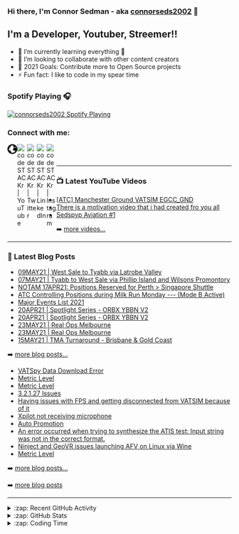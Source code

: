 ### Hi there, I'm Connor Sedman - aka [connorseds2002][website] 👋

## I'm a Developer, Youtuber, Streemer!!

- 🌱 I’m currently learning everything 🤣
- 👯 I’m looking to collaborate with other content creators
- 🥅 2021 Goals: Contribute more to Open Source projects
- ⚡ Fun fact: I like to code in my spear time

### Spotify Playing 🎧

[<img src="https://novatorem.connorseds2002.vercel.app/api/spotify" alt="connorseds2002 Spotify Playing" width="350" />](https://open.spotify.com/user/connor-808)

### Connect with me:

[<img align="left" alt="codeSTACKr.com" width="22px" src="https://raw.githubusercontent.com/iconic/open-iconic/master/svg/globe.svg" />][website]
[<img align="left" alt="codeSTACKr | YouTube" width="22px" src="https://cdn.jsdelivr.net/npm/simple-icons@v3/icons/youtube.svg" />][youtube]
[<img align="left" alt="codeSTACKr | Twitter" width="22px" src="https://cdn.jsdelivr.net/npm/simple-icons@v3/icons/twitter.svg" />][twitter]
[<img align="left" alt="codeSTACKr | LinkedIn" width="22px" src="https://cdn.jsdelivr.net/npm/simple-icons@v3/icons/linkedin.svg" />][linkedin]
[<img align="left" alt="codeSTACKr | Instagram" width="22px" src="https://cdn.jsdelivr.net/npm/simple-icons@v3/icons/instagram.svg" />][instagram]

<br />
<br />

---

### 📺 Latest YouTube Videos

<!-- YOUTUBE:START -->
- [[ATC] Manchester Ground VATSIM EGCC_GND](https://www.youtube.com/watch?v=2gOB_NWOp2o)
- [There is a motivation video that i had created fro you all](https://www.youtube.com/watch?v=cKzpUc_jYaw)
- [Sedspvp Aviation #1](https://www.youtube.com/watch?v=6Z4TeOA4d0A)
<!-- YOUTUBE:END -->

➡️ [more videos...](https://youtube.com/channel/UC6fFV-8lCLLoKYCUAstFbQQ)

---

### 📕 Latest Blog Posts

<!-- BLOG-POST-LIST:START -->
- [09MAY21 | West Sale to Tyabb via Latrobe Valley](https://vatpac.org/calendar/event/1753-09may21-west-sale-to-tyabb-via-latrobe-valley/)
- [07MAY21 | Tyabb to West Sale via Phillip Island and Wilsons Promontory](https://vatpac.org/calendar/event/1752-07may21-tyabb-to-west-sale-via-phillip-island-and-wilsons-promontory/)
- [NOTAM 17APR21: Positions Reserved for Perth > Singapore Shuttle](https://vatpac.org/forums/topic/18736-notam-17apr21-positions-reserved-for-perth-singapore-shuttle/?do=findComment&comment=131479)
- [ATC Controlling Positions during Milk Run Monday --- (Mode B Active)](https://vatpac.org/forums/topic/18543-atc-controlling-positions-during-milk-run-monday-mode-b-active/?do=findComment&comment=131478)
- [Major Events List 2021](https://vatpac.org/forums/topic/18457-major-events-list-2021/?do=findComment&comment=131477)
- [20APR21 | Spotlight Series - ORBX YBBN V2](https://vatpac.org/calendar/event/1742-20apr21-spotlight-series-orbx-ybbn-v2/)
- [20APR21 | Spotlight Series - ORBX YBBN V2](https://vatpac.org/forums/topic/18735-20apr21-spotlight-series-orbx-ybbn-v2/?do=findComment&comment=131471)
- [23MAY21 | Real Ops Melbourne](https://vatpac.org/forums/topic/18734-23may21-real-ops-melbourne/?do=findComment&comment=131461)
- [23MAY21 | Real Ops Melbourne](https://vatpac.org/calendar/event/1741-23may21-real-ops-melbourne/)
- [15MAY21 | TMA Turnaround - Brisbane & Gold Coast](https://vatpac.org/calendar/event/1740-15may21-tma-turnaround-brisbane-gold-coast/)
<!-- BLOG-POST-LIST:END -->

➡️ [more blog posts...](https://Forums.vatpac.org)
<!-- VATSIM.NET:START -->
- [VATSpy Data Download Error](https://forums.vatsim.net/topic/26527-vatspy-data-download-error/?do=findComment&comment=177623)
- [Metric Level](https://forums.vatsim.net/topic/31166-metric-level/?do=findComment&comment=177622)
- [Metric Level](https://forums.vatsim.net/topic/31166-metric-level/?do=findComment&comment=177621)
- [3.2.1.27 Issues](https://forums.vatsim.net/topic/31135-32127-issues/?do=findComment&comment=177620)
- [Having issues with FPS and getting disconnected from VATSIM because of it](https://forums.vatsim.net/topic/31163-having-issues-with-fps-and-getting-disconnected-from-vatsim-because-of-it/?do=findComment&comment=177619)
- [Xpilot not receiving microphone](https://forums.vatsim.net/topic/30543-xpilot-not-receiving-microphone/?do=findComment&comment=177618)
- [Auto Promotion](https://forums.vatsim.net/topic/31134-auto-promotion/?do=findComment&comment=177617)
- [An error occurred when trying to synthesize the ATIS test: Input string was not in the correct format.](https://forums.vatsim.net/topic/31167-an-error-occurred-when-trying-to-synthesize-the-atis-test-input-string-was-not-in-the-correct-format/?do=findComment&comment=177616)
- [Ninject and GeoVR issues launching AFV on Linux via Wine](https://forums.vatsim.net/topic/29843-ninject-and-geovr-issues-launching-afv-on-linux-via-wine/?do=findComment&comment=177615)
- [Metric Level](https://forums.vatsim.net/topic/31166-metric-level/?do=findComment&comment=177613)
<!-- VATSIM.NET:END -->
➡️ [more blog posts...](https://forums.vatsim.net/)

<!-- IVAO.AERO:START -->
<!-- IVAO.AERO:END -->
➡️ [more blog posts](https://forum.ivao.areo/)

---

<details>
  <summary>:zap: Recent GitHub Activity</summary>
  
<!--START_SECTION:activity-->
1. ❗️ Closed issue [#42](https://github.com/jamesgeorge007/github-activity-readme/issues/42) in [jamesgeorge007/github-activity-readme](https://github.com/jamesgeorge007/github-activity-readme)
2. 🗣 Commented on [#12](https://github.com/Connorseds2002/VATUK-vatsys-dataset/issues/12) in [Connorseds2002/VATUK-vatsys-dataset](https://github.com/Connorseds2002/VATUK-vatsys-dataset)
3. 🎉 Merged PR [#1](https://github.com/Connorseds2002/UK-Sector-File/pull/1) in [Connorseds2002/UK-Sector-File](https://github.com/Connorseds2002/UK-Sector-File)
4. 💪 Opened PR [#1](https://github.com/Connorseds2002/UK-Sector-File/pull/1) in [Connorseds2002/UK-Sector-File](https://github.com/Connorseds2002/UK-Sector-File)
5. 💪 Opened PR [#12](https://github.com/Connorseds2002/VATUK-vatsys-dataset/pull/12) in [Connorseds2002/VATUK-vatsys-dataset](https://github.com/Connorseds2002/VATUK-vatsys-dataset)
6. 💪 Opened PR [#11](https://github.com/Connorseds2002/VATUK-vatsys-dataset/pull/11) in [Connorseds2002/VATUK-vatsys-dataset](https://github.com/Connorseds2002/VATUK-vatsys-dataset)
7. 🗣 Commented on [#9](https://github.com/Connorseds2002/VATUK-vatsys-dataset/issues/9) in [Connorseds2002/VATUK-vatsys-dataset](https://github.com/Connorseds2002/VATUK-vatsys-dataset)
8. ❗️ Opened issue [#10](https://github.com/Connorseds2002/VATUK-vatsys-dataset/issues/10) in [Connorseds2002/VATUK-vatsys-dataset](https://github.com/Connorseds2002/VATUK-vatsys-dataset)
9. 💪 Opened PR [#8](https://github.com/Connorseds2002/VATUK-vatsys-dataset/pull/8) in [Connorseds2002/VATUK-vatsys-dataset](https://github.com/Connorseds2002/VATUK-vatsys-dataset)
10. 🎉 Merged PR [#6](https://github.com/Connorseds2002/VATUK-vatsys-dataset/pull/6) in [Connorseds2002/VATUK-vatsys-dataset](https://github.com/Connorseds2002/VATUK-vatsys-dataset)
<!--END_SECTION:activity-->

</details>

<details>
  <summary>:zap: GitHub Stats</summary>

  <img align="left" alt="connorseds2002's GitHub Stats" src="http://github-readme-stats.connorseds2002.vercel.app/api?username=connorseds2002&show_icons=true&hide_border=true" />
<img align="left" alt="connorseds2002's GitHub Top Langs" src="http://github-readme-stats.connorseds2002.vercel.app/api/top-langs/?username=connorseds2002&layout=compact2&show_icons=true&hide_border=true" />

</details>

<details>
  <summary>:zap: Coding Time</summary>
  <a href="https://wakatime.com"><img src="https://wakatime.com/share/@connorseds2002/fbe24d6b-ddb8-468c-bf02-701ed789a553.png" /></a>

</details>

[website]: https://vatpac.org
[twitter]: https://twitter.com/connorsedman11
[youtube]: https://youtube.com/channel/UC6fFV-8lCLLoKYCUAstFbQQ
[instagram]: https://instagram.com/
[linkedin]: https://linkedin.com/in/
